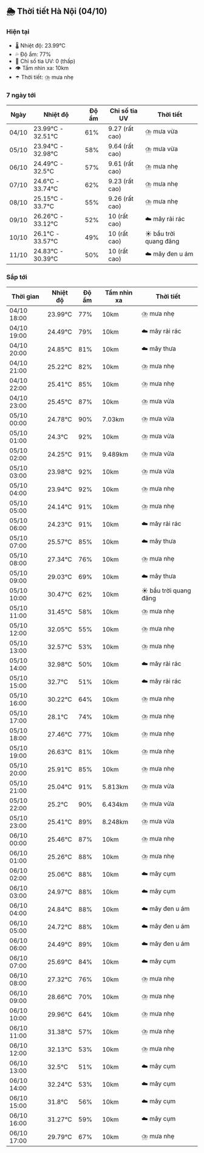 ## 🌦️ Thời tiết Hà Nội (04/10)

### Hiện tại

- 🌡️ Nhiệt độ: 23.99℃
- 💦 Độ ẩm: 77%
- 🌟 Chỉ số tia UV: 0 (thấp)
- 👁️ Tầm nhìn xa: 10km
- ☂️ Thời tiết: ⛈️ mưa nhẹ

### 7 ngày tới

| Ngày | Nhiệt độ | Độ ẩm | Chỉ số tia UV | Thời tiết |
| --- | --- | --- | --- | --- |
| 04/10 | 23.99℃ - 32.51℃ | 61% | 9.27 (rất cao) | ⛈️ mưa vừa |
| 05/10 | 23.94℃ - 32.98℃ | 58% | 9.64 (rất cao) | ⛈️ mưa vừa |
| 06/10 | 24.49℃ - 32.5℃ | 57% | 9.61 (rất cao) | ⛈️ mưa nhẹ |
| 07/10 | 24.6℃ - 33.74℃ | 62% | 9.23 (rất cao) | ⛈️ mưa nhẹ |
| 08/10 | 25.15℃ - 33.7℃ | 55% | 9.26 (rất cao) | ⛈️ mưa nhẹ |
| 09/10 | 26.26℃ - 33.12℃ | 52% | 10 (rất cao) | ☁️ mây rải rác |
| 10/10 | 26.1℃ - 33.57℃ | 49% | 10 (rất cao) | ☀️ bầu trời quang đãng |
| 11/10 | 24.83℃ - 30.39℃ | 50% | 10 (rất cao) | ☁️ mây đen u ám |

### Sắp tới

| Thời gian | Nhiệt độ | Độ ẩm | Tầm nhìn xa | Thời tiết |
| --- | --- | --- | --- | --- |
| 04/10 18:00 | 23.99℃ | 77% | 10km | ⛈️ mưa nhẹ |
| 04/10 19:00 | 24.49℃ | 79% | 10km | ☁️ mây rải rác |
| 04/10 20:00 | 24.85℃ | 81% | 10km | ☁️ mây thưa |
| 04/10 21:00 | 25.22℃ | 82% | 10km | ⛈️ mưa nhẹ |
| 04/10 22:00 | 25.41℃ | 85% | 10km | ⛈️ mưa nhẹ |
| 04/10 23:00 | 25.45℃ | 87% | 10km | ⛈️ mưa vừa |
| 05/10 00:00 | 24.78℃ | 90% | 7.03km | ⛈️ mưa vừa |
| 05/10 01:00 | 24.3℃ | 92% | 10km | ⛈️ mưa vừa |
| 05/10 02:00 | 24.25℃ | 91% | 9.489km | ⛈️ mưa vừa |
| 05/10 03:00 | 23.98℃ | 92% | 10km | ⛈️ mưa vừa |
| 05/10 04:00 | 23.94℃ | 92% | 10km | ⛈️ mưa nhẹ |
| 05/10 05:00 | 24.14℃ | 91% | 10km | ⛈️ mưa nhẹ |
| 05/10 06:00 | 24.23℃ | 91% | 10km | ☁️ mây rải rác |
| 05/10 07:00 | 25.57℃ | 85% | 10km | ☁️ mây thưa |
| 05/10 08:00 | 27.34℃ | 76% | 10km | ⛈️ mưa nhẹ |
| 05/10 09:00 | 29.03℃ | 69% | 10km | ☁️ mây thưa |
| 05/10 10:00 | 30.47℃ | 62% | 10km | ☀️ bầu trời quang đãng |
| 05/10 11:00 | 31.45℃ | 58% | 10km | ⛈️ mưa nhẹ |
| 05/10 12:00 | 32.05℃ | 55% | 10km | ⛈️ mưa nhẹ |
| 05/10 13:00 | 32.57℃ | 53% | 10km | ⛈️ mưa nhẹ |
| 05/10 14:00 | 32.98℃ | 50% | 10km | ☁️ mây rải rác |
| 05/10 15:00 | 32.7℃ | 51% | 10km | ☁️ mây rải rác |
| 05/10 16:00 | 30.22℃ | 64% | 10km | ⛈️ mưa nhẹ |
| 05/10 17:00 | 28.1℃ | 74% | 10km | ⛈️ mưa nhẹ |
| 05/10 18:00 | 27.46℃ | 77% | 10km | ⛈️ mưa nhẹ |
| 05/10 19:00 | 26.63℃ | 81% | 10km | ⛈️ mưa nhẹ |
| 05/10 20:00 | 25.91℃ | 85% | 10km | ⛈️ mưa nhẹ |
| 05/10 21:00 | 25.04℃ | 91% | 5.813km | ⛈️ mưa vừa |
| 05/10 22:00 | 25.2℃ | 90% | 6.434km | ⛈️ mưa vừa |
| 05/10 23:00 | 25.41℃ | 89% | 8.248km | ⛈️ mưa vừa |
| 06/10 00:00 | 25.46℃ | 87% | 10km | ⛈️ mưa nhẹ |
| 06/10 01:00 | 25.26℃ | 88% | 10km | ⛈️ mưa nhẹ |
| 06/10 02:00 | 25.06℃ | 88% | 10km | ☁️ mây cụm |
| 06/10 03:00 | 24.97℃ | 88% | 10km | ☁️ mây cụm |
| 06/10 04:00 | 24.84℃ | 88% | 10km | ☁️ mây đen u ám |
| 06/10 05:00 | 24.72℃ | 88% | 10km | ☁️ mây đen u ám |
| 06/10 06:00 | 24.49℃ | 89% | 10km | ☁️ mây đen u ám |
| 06/10 07:00 | 25.69℃ | 84% | 10km | ☁️ mây cụm |
| 06/10 08:00 | 27.32℃ | 76% | 10km | ⛈️ mưa nhẹ |
| 06/10 09:00 | 28.66℃ | 70% | 10km | ⛈️ mưa nhẹ |
| 06/10 10:00 | 29.96℃ | 64% | 10km | ⛈️ mưa nhẹ |
| 06/10 11:00 | 31.38℃ | 57% | 10km | ⛈️ mưa nhẹ |
| 06/10 12:00 | 32.13℃ | 53% | 10km | ⛈️ mưa nhẹ |
| 06/10 13:00 | 32.5℃ | 51% | 10km | ☁️ mây cụm |
| 06/10 14:00 | 32.24℃ | 53% | 10km | ☁️ mây cụm |
| 06/10 15:00 | 31.8℃ | 56% | 10km | ☁️ mây cụm |
| 06/10 16:00 | 31.27℃ | 59% | 10km | ☁️ mây cụm |
| 06/10 17:00 | 29.79℃ | 67% | 10km | ⛈️ mưa nhẹ |
